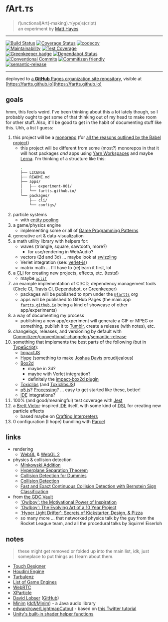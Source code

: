 # 𝑓Art.ᴛꜱ

> 𝑓(unctional)Art(-making).ᴛ(ype)ꜱ(cript)<br>
> an experiment by [Matt Hayes](https://github.com/mysterycommand)

---

[![Build Status](https://travis-ci.org/fartts/fartts.svg?branch=master)](https://travis-ci.org/fartts/fartts) [![Coverage Status](https://coveralls.io/repos/github/fartts/fartts/badge.svg?branch=master)](https://coveralls.io/github/fartts/fartts?branch=master) [![codecov](https://codecov.io/gh/fartts/fartts/branch/master/graph/badge.svg)](https://codecov.io/gh/fartts/fartts)<br>[![Maintainability](https://api.codeclimate.com/v1/badges/fcdc1b753d00ada7d241/maintainability)](https://codeclimate.com/github/fartts/fartts/maintainability) [![Test Coverage](https://api.codeclimate.com/v1/badges/fcdc1b753d00ada7d241/test_coverage)](https://codeclimate.com/github/fartts/fartts/test_coverage)<br>[![Greenkeeper badge](https://badges.greenkeeper.io/fartts/fartts.svg)](https://greenkeeper.io/) [![Dependabot Status](https://api.dependabot.com/badges/status?host=github&identifier=131446158)](https://dependabot.com)<br>[![Conventional Commits](https://img.shields.io/badge/Conventional%20Commits-1.0.0-yellow.svg)](https://conventionalcommits.org) [![Commitizen friendly](https://img.shields.io/badge/commitizen-friendly-brightgreen.svg)](http://commitizen.github.io/cz-cli/)<br>[![semantic-release](https://img.shields.io/badge/%20%20%F0%9F%93%A6%F0%9F%9A%80-semantic--release-e10079.svg)](https://github.com/semantic-release/semantic-release)

---

deployed to [a **GitHub** Pages organization site repository](https://github.com/fartts/fartts.github.io), visible at [https://fartts.github.io](https://fartts.github.io)

## goals

hmm, this feels weird. I've been thinking about this a lot lately though, so I probably ought to get some of that thinking out of my head to make room for other stuff. Also, it'll be good to get in the habit of documenting stuff like this. Uhh, a list I guess:

1.  this project will be a [monorepo](https://danluu.com/monorepo/) (for [all the reasons outlined by the Babel project](https://github.com/babel/babel/blob/master/doc/design/monorepo.md))
    - this project will be different from some (most?) monorepos in that it will host packages _and_ apps using [Yarn Workspaces](https://yarnpkg.com/lang/en/docs/workspaces/) and maybe [Lerna](https://lernajs.io/). I'm thinking of a structure like this:
      ```sh
      .
      ├── LICENSE
      ├── README.md
      ├── apps/
      │   ├── experiment-001/
      │   └── fartts.github.io/
      └── packages/
          ├── cli/
          └── configs/
      ```
2.  particle systems
    - with [entity pooling](http://impactjs.com/documentation/entity-pooling)
3.  a game/physics engine
    - implementing some or all of [Game Programming Patterns](http://gameprogrammingpatterns.com/)
4.  generative art & data-visualization
5.  a math utility library with helpers for:
    - waves (triangle, square, sawtooth, more?)
      - for use/rendering in WebAudio?
    - vectors (2d and 3d) … maybe look at [swizzling](https://github.com/Popmotion/vekta)
    - Verlet integration (see: [verlet-js](https://github.com/subprotocol/verlet-js))
    - matrix math … I'll have to (re)learn it first, lol
6.  a <abbr title="command line interface">CLI</abbr> for creating new projects, effects, etc. (tests!)
    - maybe [`oclif`](https://oclif.io/)
7.  an example implementation of CI/CD, dependency management tools ([Circle CI](https://circleci.com/), [Travis CI](https://travis-ci.org/), [Dependabot](https://dependabot.com/), or [Greenkeeper](https://greenkeeper.io/))
    - packages will be published to npm under the [`@fartts`](https://www.npmjs.com/org/fartts) org
    - apps will be published to GitHub Pages (the main app [`fartts.github.io`](https://github.com/fartts/fartts.github.io) being a kind of showcase of other app/experiments)
8.  a way of documenting my process
    - publishing a new app/experiment will generate a GIF or MPEG or something, publish it to [Tumblr](https://fartts.tumblr.com/), create a release (with notes), etc.
9.  changelogs, releases, and versioning by default with [Commitizen](http://commitizen.github.io/cz-cli/)/[conventional-changelog](https://github.com/conventional-changelog/conventional-changelog)/[semantic-release](https://github.com/semantic-release/semantic-release)
10. something that implements the best parts of the following (but in [TypeScript](http://www.typescriptlang.org/)):
    - [ImpactJS](https://github.com/phoboslab/Impact)
    - [Hype](https://github.com/hype/HYPE_Processing/tree/lib_staging) (something to make [Joshua Davis](https://twitter.com/joshuadavis/) proud/jealous)
    - [Box2d](http://box2d.org/)
      - maybe in 3d?
      - maybe with Verlet integration?
      - definitely the [impact-box2d plugin](https://github.com/phoboslab/impact-box2d)
    - [Toxiclibs](https://github.com/postspectacular/toxiclibs) (and [ToxiclibsJS](https://github.com/hapticdata/toxiclibsjs))
    - [p5.js](https://github.com/processing/p5.js)? [Processing](https://github.com/processing/processing)? … easy to get started like these, better!
    - <abbr title="integrated development environment">IDE</abbr> integrations?
11. 100% (and good/meaningful) test coverage with [Jest](https://facebook.github.io/jest/)
12. a [Brett Victor](http://worrydream.com/)-inspired <abbr title="integrated development environment">IDE</abbr> itself, with some kind of <abbr title="domain specific language">DSL</abbr> for creating new particle effects
    - based maybe on [Crafting Interpreters](http://craftinginterpreters.com/)
13. 0 configuration (I hope) bundling with [Parcel](https://parceljs.org/)

## links

- rendering
  - [WebGL](https://webglfundamentals.org/webgl/lessons/webgl-fundamentals.html) & [WebGL 2](https://webgl2fundamentals.org/webgl/lessons/webgl-getting-webgl2.html)
- physics & collision detection
  - [Minkowski Addition](https://en.wikipedia.org/wiki/Minkowski_addition)
  - [Hyperplane Separation Theorem](https://en.wikipedia.org/wiki/Hyperplane_separation_theorem)
  - [Collision Detection for Dummies](https://wildbunny.co.uk/blog/2011/04/20/collision-detection-for-dummies/)
  - [Collision Detection](https://en.wikipedia.org/wiki/Collision_detection)
  - [Fast and Exact Continuous Collision Detection with Bernstein Sign Classification](https://www.ncbi.nlm.nih.gov/pmc/articles/PMC4283478/)
- from [the GDC Vault](https://www.gdcvault.com/)
  - ['Owlboy': the Motivational Power of Inspiration](https://www.gdcvault.com/play/1024279/-Owlboy-The-Motivational-Power)
  - ['Owlboy': The Evolving Art of a 10 Year Project](https://www.gdcvault.com/play/1024144/-Owlboy-The-Evolving-Art)
  - ['Hyper Light Drifter': Secrets of Kickstarter, Design, & Pizza](https://www.gdcvault.com/play/1024062/-Hyper-Light-Drifter-Secrets)
  - so many more … that networked physics talk by the guy from the Rocket League team, and all the procedural talks by Squirrel Eiserloh

## notes

> these might get removed or folded up into the main list, idk, just someplace to put things as I learn about them.

- [Touch Designer](https://www.derivative.ca/)
- [Houdini Engine](https://www.sidefx.com/products/houdini-engine/)
- [Turbulenz](https://github.com/turbulenz/turbulenz_engine)
- [List of Game Engines](https://en.wikipedia.org/wiki/List_of_game_engines)
- [WebRTC](https://codelabs.developers.google.com/codelabs/webrtc-web/#0)
- [XParticle](https://github.com/antoinefournier/XParticle)
- [David Lobser](http://www.dlobser.com/) ([GitHub](https://github.com/dlobser))
- [Minim](http://code.compartmental.net/tools/minim/) ([ddf/Minim](https://github.com/ddf/Minim)) - a Java audio library
- [edwardrowe/LightmapCutout](https://gist.github.com/edwardrowe/bbb73a6c5cc632e3e75667f997da9e90) - based on [this Twitter tutorial](https://twitter.com/edwardlrowe/status/996098712404398081)
- [Unity's built-in shader helper functions](https://docs.unity3d.com/Manual/SL-BuiltinFunctions.html)
